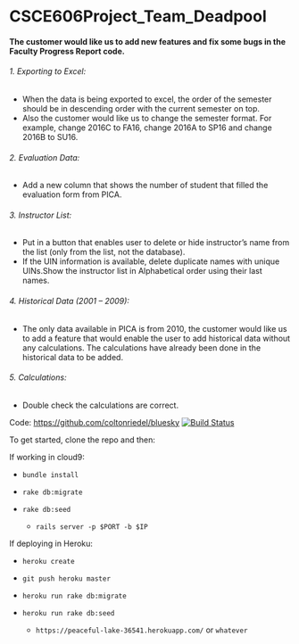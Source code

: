 # CSCE606Project_Team_Deadpool

#### The customer would like us to add new features and fix some bugs in the Faculty Progress Report code.
###### 1. Exporting to Excel:
* When the data is being exported to excel, the order of the semester should be in descending order with the current semester on top.
* Also the customer would like us to change the semester format. For example, change 2016C to FA16, change 2016A to SP16 and change 2016B to SU16.

###### 2. Evaluation Data:
* Add a new column that shows the number of student that filled the evaluation form from PICA.

###### 3. Instructor List:
* Put in a button that enables user to delete or hide instructor’s name from the list (only from the list, not the database).
* If the UIN information is available, delete duplicate names with unique UINs.Show the instructor list in Alphabetical order using their last names.

###### 4. Historical Data (2001 – 2009):
* The only data available in PICA is from 2010, the customer would like us to add a feature that would enable the user to add historical data without any calculations. The calculations have already been done in the historical data to be added.

###### 5. Calculations:
* Double check the calculations are correct.

Code: https://github.com/coltonriedel/bluesky
[![Build Status](https://travis-ci.org/rebelScrum606/faculty-report-preparation.svg?branch=master)](https://travis-ci.org/rebelScrum606/faculty-report-preparation)

To get started, clone the repo and then:

If working in cloud9: 
* `bundle install`
* `rake db:migrate`
* `rake db:seed`

   * `rails server -p $PORT -b $IP `


If deploying in Heroku: 
* `heroku create`
* `git push heroku master`
* `heroku run rake db:migrate`
* `heroku run rake db:seed`

   * `https://peaceful-lake-36541.herokuapp.com/` or `whatever`
   
